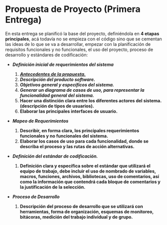 # Propuesta de Proyecto (Primera Entrega)
En esta entrega se planificó la base del proyecto, definiéndola en **4 etapas principales**, acá todavía no se empieza con el código sino que se cementan las ideas de lo que se va a desarrollar, empezar con la planificación de requisitos funcionales y no funcionales, el uso del proyecto, proceso de desarrollo y estándares de codificación:

 - ***Definición inicial de requerimientos del sistema***
 
	 1.    [_**Antecedentes de la propuesta.**_](https://github.com/IvanChiPolanco/Proyecto-Programacion-Estructurada/blob/77726dbac2c55f250a43b5a32b41596fd71a604a/reqSistema/antecedentes.md) 
	 2.    _**Descripción del producto software.**_
	 3.    _**Objetivos general y específicos del sistema.**_
	 4.    _**Generar un diagrama de casos de uso, para representar la funcionalidad general del sistema.**_
	 5.    **Hacer una distinción clara entre los diferentes actores del sistema. (descripción de tipos de usuarios).**
	 6.    **Elaborar las principales interfaces de usuario.**
 - ***Mapeo de Requerimientos***
	 1.    **Describir, en forma clara, los principales requerimientos funcionales y no funcionales del sistema.**
	2.  **Elaborar los casos de uso para cada funcionalidad, donde se describa el proceso y las rutas de acción alternativas.**
 - ***Definición del estándar de codificación.***
	 1.   **Definición clara y específica sobre el estándar que utilizará el equipo de trabajo, debe incluir el uso de nombrado de variables, macros, funciones, archivos, bibliotecas, uso de comentarios, así como la información que contendrá cada bloque de comentarios y la justificación de la selección.**
 - ***Proceso de Desarrollo***
	 1.  **Descripción del proceso de desarrollo que se utilizará con herramientas, forma de organización, esquemas de monitoreo, bitácoras, medición del trabajo individual y de grupo.**
